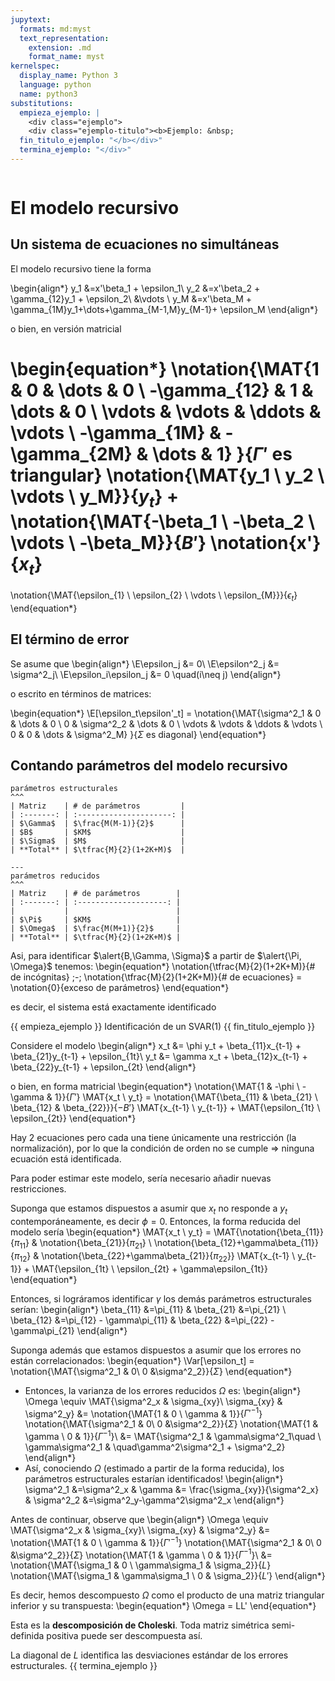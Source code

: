 ```yaml
---
jupytext:
  formats: md:myst
  text_representation:
    extension: .md
    format_name: myst
kernelspec:
  display_name: Python 3
  language: python
  name: python3
substitutions:
  empieza_ejemplo: |
    <div class="ejemplo">
    <div class="ejemplo-titulo"><b>Ejemplo: &nbsp;
  fin_titulo_ejemplo: "</b></div>"
  termina_ejemplo: "</div>"
---
```



```{include} ../math-definitions.md
```

#   El modelo recursivo

##   Un sistema de ecuaciones no simultáneas
El modelo recursivo tiene la forma

\begin{align*}
y_1 &=x'\beta_1 + \epsilon_1\\
y_2 &=x'\beta_2 + \gamma_{12}y_1  + \epsilon_2\\
&\vdots \\
y_M &=x'\beta_M + \gamma_{1M}y_1+\dots+\gamma_{M-1,M}y_{M-1}+ \epsilon_M
\end{align*}

o bien, en versión matricial


\begin{equation*}
\notation{\MAT{1 & 0 & \dots & 0 \\ -\gamma_{12} & 1 & \dots & 0 \\ \vdots & \vdots & \ddots & \vdots \\ -\gamma_{1M} & -\gamma_{2M} & \dots & 1} }{$\Gamma'$ es triangular}
\notation{\MAT{y_1 \\ y_2 \\ \vdots \\ y_M}}{$y_t$}
+
\notation{\MAT{-\beta_1 \\ -\beta_2 \\ \vdots \\ -\beta_M}}{$B'$}
\notation{x'}{$x_t$}
=
\notation{\MAT{\epsilon_{1} \\ \epsilon_{2} \\ \vdots \\  \epsilon_{M}}}{$\epsilon_t$}
\end{equation*}


##   El término de error
Se asume que
\begin{align*}
\E\epsilon_j &= 0\\
\E\epsilon^2_j &= \sigma^2_j\\
\E\epsilon_i\epsilon_j &= 0 \quad(i\neq j)
\end{align*}

o escrito en términos de matrices:

\begin{equation*}
\E[\epsilon_t\epsilon'_t] = \notation{\MAT{\sigma^2_1 & 0 & \dots & 0 \\ 0 & \sigma^2_2 & \dots & 0 \\ \vdots & \vdots & \ddots & \vdots \\ 0 & 0 & \dots & \sigma^2_M} }{$\Sigma$ es diagonal}
\end{equation*}


##   Contando parámetros del modelo recursivo

```{panels}
parámetros estructurales
^^^
| Matriz    | # de parámetros         |
| :-------: | :---------------------: |
| $\Gamma$  | $\frac{M(M-1)}{2}$      |
| $B$       | $KM$                    |
| $\Sigma$  | $M$                     |
| **Total** | $\tfrac{M}{2}(1+2K+M)$  |

---
parámetros reducidos
^^^
| Matriz    | # de parámetros        |
| :-------: | :--------------------: |
|           |                        |
| $\Pi$     | $KM$                   |
| $\Omega$  | $\frac{M(M+1)}{2}$     |
| **Total** | $\tfrac{M}{2}(1+2K+M)$ |
```

Asi, para identificar $\alert{B,\Gamma, \Sigma}$ a partir de $\alert{\Pi, \Omega}$ tenemos:
\begin{equation*}
\notation{\tfrac{M}{2}(1+2K+M)}{# de incógnitas} \;-\;
\notation{\tfrac{M}{2}(1+2K+M)}{# de ecuaciones} =
\notation{0}{exceso de parámetros}
\end{equation*}

es decir, el sistema está exactamente identificado


{{ empieza_ejemplo }} Identificación de un SVAR(1) {{ fin_titulo_ejemplo }}

Considere el modelo
\begin{align*}
x_t &= \phi y_t + \beta_{11}x_{t-1} + \beta_{21}y_{t-1}  + \epsilon_{1t}\\
y_t &= \gamma x_t + \beta_{12}x_{t-1} + \beta_{22}y_{t-1}  + \epsilon_{2t}
\end{align*}

o bien, en forma matricial
\begin{equation*}
\notation{\MAT{1 & -\phi \\ -\gamma & 1}}{$\Gamma'$} \MAT{x_t \\ y_t} =
\notation{\MAT{\beta_{11} & \beta_{21} \\ \beta_{12} & \beta_{22}}}{$-B'$} \MAT{x_{t-1} \\ y_{t-1}} +
\MAT{\epsilon_{1t} \\ \epsilon_{2t}}
\end{equation*}

Hay 2 ecuaciones pero cada una tiene únicamente una restricción (la normalización), por lo que la condición de orden no se cumple $\Rightarrow$ ninguna ecuación está identificada.

Para poder estimar este modelo, sería necesario añadir nuevas restricciones.


Suponga que estamos dispuestos a asumir que $x_t$ no responde a $y_t$ contemporáneamente, es decir $\phi=0$. Entonces, la forma reducida del modelo sería
\begin{equation*}
\MAT{x_t \\ y_t} =
\MAT{\notation{\beta_{11}}{$\pi_{11}$} & \notation{\beta_{21}}{$\pi_{21}$} \\
\notation{\beta_{12}+\gamma\beta_{11}}{$\pi_{12}$} & \notation{\beta_{22}+\gamma\beta_{21}}{$\pi_{22}$}}
\MAT{x_{t-1} \\ y_{t-1}} +
\MAT{\epsilon_{1t} \\ \epsilon_{2t} + \gamma\epsilon_{1t}}
\end{equation*}

Entonces, si lográramos identificar $\gamma$ los demás parámetros estructurales serían:
\begin{align*}
\beta_{11} &=\pi_{11}  & \beta_{21} &=\pi_{21} \\
\beta_{12} &=\pi_{12} - \gamma\pi_{11}  & \beta_{22} &=\pi_{22} - \gamma\pi_{21}
\end{align*}

Suponga además que estamos dispuestos a asumir que los errores no están correlacionados:
\begin{equation*}
\Var[\epsilon_t] = \notation{\MAT{\sigma^2_1 & 0\\ 0 &\sigma^2_2}}{$\Sigma$}
\end{equation*}
- Entonces, la varianza de los errores reducidos $\Omega$ es:
\begin{align*}
\Omega \equiv \MAT{\sigma^2_x & \sigma_{xy}\\ \sigma_{xy} & \sigma^2_y}   &=
\notation{\MAT{1 & 0 \\ \gamma & 1}}{${\Gamma'}^{-1}$}
\notation{\MAT{\sigma^2_1 & 0\\ 0 &\sigma^2_2}}{$\Sigma$}
\notation{\MAT{1 & \gamma \\ 0 & 1}}{$\Gamma^{-1}$}\\
&= \MAT{\sigma^2_1 & \gamma\sigma^2_1\quad \\ \gamma\sigma^2_1 & \quad\gamma^2\sigma^2_1 + \sigma^2_2}
\end{align*}
- Así, conociendo $\Omega$ (estimado a partir de la forma reducida), los parámetros estructurales estarían identificados!
\begin{align*}
\sigma^2_1 &=\sigma^2_x &
\gamma &= \frac{\sigma_{xy}}{\sigma^2_x} &
\sigma^2_2 &=\sigma^2_y-\gamma^2\sigma^2_x
\end{align*}


Antes de continuar, observe que
\begin{align*}
\Omega \equiv \MAT{\sigma^2_x & \sigma_{xy}\\ \sigma_{xy} & \sigma^2_y}  &=
\notation{\MAT{1 & 0 \\ \gamma & 1}}{${\Gamma'}^{-1}$}
\notation{\MAT{\sigma^2_1 & 0\\ 0 &\sigma^2_2}}{$\Sigma$}
\notation{\MAT{1 & \gamma \\ 0 & 1}}{$\Gamma^{-1}$}\\
&= \notation{\MAT{\sigma_1 & 0 \\ \gamma\sigma_1 & \sigma_2}}{$L$}
\notation{\MAT{\sigma_1 & \gamma\sigma_1 \\ 0 & \sigma_2}}{$L'$}
\end{align*}

Es decir, hemos descompuesto $\Omega$ como el producto de una matriz triangular inferior y su transpuesta:
\begin{equation*}
\Omega = LL'
\end{equation*}

Esta es la **descomposición de Choleski**. Toda matriz simétrica semi-definida positiva puede ser descompuesta así.

La diagonal de $L$ identifica las desviaciones estándar de los errores estructurales.
{{ termina_ejemplo }}
